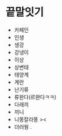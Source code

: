 # 끝말잇기

- 카페인
- 인생
- 생강
- 강냉이
- 이상
- 상변태
- 태양계
- 계란
- 난기류
- 류완다(르완다ㅋㅋ)
- 다래끼
- 끼니
- 니똥칼라똥 ><
- 더러웡 .